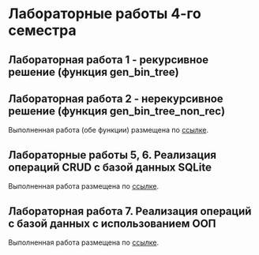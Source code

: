 # Лабораторные работы 4-го семестра

## Лабораторная работа 1 - рекурсивное решение (функция gen_bin_tree)

## Лабораторная работа 2 - нерекурсивное решение (функция gen_bin_tree_non_rec)

Выполненная работа (обе функции) размещена по [ссылке](https://replit.com/@IrinaVektor/WorthwhileAdorableDehardwarization#main.py).

## Лабораторные работы 5, 6. Реализация операций CRUD с базой данных SQLite

Выполненная работа размещена по [ссылке](https://replit.com/@IrinaVektor/sem4-t1-lr5#main.py).

## Лабораторная работа 7. Реализация операций с базой данных с использованием ООП

Выполненная работа размещена по [ссылке](https://replit.com/@IrinaVektor/sem4-t1-lr7-1#main.py).
